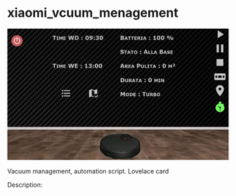 # xiaomi_vcuum_menagement

[![IMAGE ALT TEXT HERE](https://github.com/alesoft73/xiaomi_vacuum_menagement/blob/main/image_1.png)](
https://youtu.be/Zp4NeB8tifA)

Vacuum management, automation script. Lovelace card



Description:



